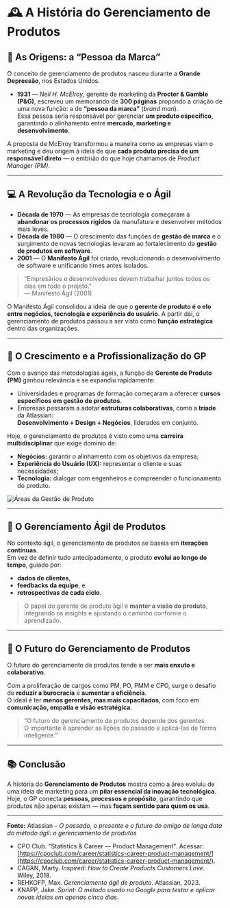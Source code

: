 # 🕰️ A História do Gerenciamento de Produtos

## 🏁 As Origens: a “Pessoa da Marca”

O conceito de gerenciamento de produtos nasceu durante a **Grande Depressão**, nos Estados Unidos.

- **1931** — *Neil H. McElroy*, gerente de marketing da **Procter & Gamble (P&G)**, escreveu um memorando de **300 páginas** propondo a criação de uma nova função: a de **“pessoa da marca”** (*brand man*).  
  Essa pessoa seria responsável por gerenciar **um produto específico**, garantindo o alinhamento entre **mercado, marketing e desenvolvimento**.

A proposta de McElroy transformou a maneira como as empresas viam o marketing e deu origem à ideia de que **cada produto precisa de um responsável direto** — o embrião do que hoje chamamos de *Product Manager (PM)*.

---

## 💻 A Revolução da Tecnologia e o Ágil

- **Década de 1970** — As empresas de tecnologia começaram a **abandonar os processos rígidos** da manufatura e desenvolver métodos mais leves.  
- **Década de 1980** — O crescimento das funções de **gestão de marca** e o surgimento de novas tecnologias levaram ao fortalecimento da **gestão de produtos em software**.  
- **2001** — O **Manifesto Ágil** foi criado, revolucionando o desenvolvimento de software e unificando times antes isolados.

> “Empresários e desenvolvedores devem trabalhar juntos todos os dias em todo o projeto.”  
> — Manifesto Ágil (2001)

O Manifesto Ágil consolidou a ideia de que o **gerente de produto é o elo entre negócios, tecnologia e experiência do usuário**. A partir daí, o gerenciamento de produtos passou a ser visto como **função estratégica** dentro das organizações.

---

## 🚀 O Crescimento e a Profissionalização do GP

Com o avanço das metodologias ágeis, a função de **Gerente de Produto (PM)** ganhou relevância e se expandiu rapidamente:

- Universidades e programas de formação começaram a oferecer **cursos específicos em gestão de produtos**.  
- Empresas passaram a adotar **estruturas colaborativas**, como a **tríade** da Atlassian:  
  **Desenvolvimento + Design + Negócios**, liderados em conjunto.

Hoje, o gerenciamento de produtos é visto como uma **carreira multidisciplinar** que exige domínio de:

- **Negócios:** garantir o alinhamento com os objetivos da empresa;  
- **Experiência do Usuário (UX):** representar o cliente e suas necessidades;  
- **Tecnologia:** dialogar com engenheiros e compreender o funcionamento do produto.

![Áreas da Gestão de Produto](https://pm3.com.br/wp-content/uploads/2020/12/zi9QYkZcTLer0cPC2KoT_what_is_a_product_manager.png)

---

## 🔄 O Gerenciamento Ágil de Produtos

No contexto ágil, o gerenciamento de produtos se baseia em **iterações contínuas**.  
Em vez de definir tudo antecipadamente, o produto **evolui ao longo do tempo**, guiado por:

- **dados de clientes**,  
- **feedbacks da equipe**, e  
- **retrospectivas de cada ciclo**.

> O papel do gerente de produto ágil é **manter a visão do produto**, integrando os insights e ajustando o caminho conforme o aprendizado.

---

## 🌟 O Futuro do Gerenciamento de Produtos

O futuro do gerenciamento de produtos tende a ser **mais enxuto e colaborativo**.

Com a proliferação de cargos como PM, PO, PMM e CPO, surge o desafio de **reduzir a burocracia** e **aumentar a eficiência**.  
O ideal é ter **menos gerentes, mas mais capacitados**, com foco em **comunicação, empatia e visão estratégica**.

> “O futuro do gerenciamento de produtos depende dos gerentes.  
> O importante é aprender as lições do passado e aplicá-las de forma inteligente.”

---

## 📚 Conclusão

A história do **Gerenciamento de Produtos** mostra como a área evoluiu de uma ideia de marketing para um **pilar essencial da inovação tecnológica**.  
Hoje, o GP conecta **pessoas, processos e propósito**, garantindo que produtos não apenas existam — mas **façam sentido para quem os usa**.

---

**Fonte:** Atlassian – *O passado, o presente e o futuro do amigo de longa data do método ágil: o gerenciamento de produtos*  
- CPO Club. "Statistics & Career — Product Management". Acessar: [https://cpoclub.com/career/statistics-career-product-management/](https://cpoclub.com/career/statistics-career-product-management/).  
- CAGAN, Marty. *Inspired: How to Create Products Customers Love*. Wiley, 2018.  
- REHKOFP, Max. *Gerenciamento ágil de produto*. Atlassian, 2023.  
- KNAPP, Jake. *Sprint: O método usado no Google para testar e aplicar novas ideias em apenas cinco dias*.